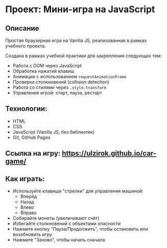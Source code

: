 # Проект: Мини-игра на JavaScript

## Описание

Простая браузерная игра на Vanilla JS, реализованная в рамках учебного проекта.

Создана в рамках учебной практики для закрепления следующих тем:

- Работа с DOM через JavaScript
- Обработка нажатий клавиш
- Анимации с использованием `requestAnimationFrame`
- Проверка столкновений (collision detection)
- Работа со стилями через `.style.transform`
- Управление игрой: старт, пауза, рестарт

## Технологии:

- HTML
- CSS
- JavaScript (Vanilla JS, без библиотек)
- Git, GitHub Pages

## Ссылка на игру: https://ulzirok.github.io/car-game/

## Как играть:

- Используйте клавиши "стрелки" для управления машиной:
  - Вперёд
  - Назад
  - Влево
  - Вправо
- Собирайте монеты (увеличивают счёт)
- Избегайте столкновений с объектами опасности
- Нажмите кнопку "Пауза/Продолжить", чтобы остановить или возобновить игру
- Нажмите "Заново", чтобы начать сначала
